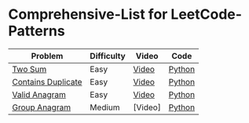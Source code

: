 # Comprehensive-List for LeetCode-Patterns

| Problem | Difficulty | Video | Code |
| -------- | ------- | ----- | ---- |
| [Two Sum](https://leetcode.com/problems/two-sum/) | Easy | [Video](https://www.youtube.com/watch?v=boSBPIjLJiY) | [Python](https://github.com/jimmymalhan/LeetCode-Patterns/blob/main/Comprehensive-List/Arrays%20%26%20Hashing/1.two_number_sum.py)
| [Contains Duplicate](https://leetcode.com/problems/contains-duplicate/) | Easy | [Video](https://www.youtube.com/watch?v=ejcigM8M1h0&t=12s) | [Python](https://github.com/jimmymalhan/LeetCode-Patterns/blob/main/Blind-75/Arrays%20%26%20Hashing/2.contains_duplicate.py)
| [Valid Anagram](https://leetcode.com/problems/valid-anagram/) | Easy | [Video](https://www.youtube.com/watch?v=cCPecj06xzg) | [Python](https://github.com/jimmymalhan/LeetCode-Patterns/blob/main/Blind-75/Arrays%20%26%20Hashing/3.valid_anagram.py)
| [Group Anagram](https://leetcode.com/problems/group-anagrams/) | Medium | [Video] | [Python](https://github.com/jimmymalhan/LeetCode-Patterns/blob/main/Blind-75/Arrays%20%26%20Hashing/4.group_anagrams.py)